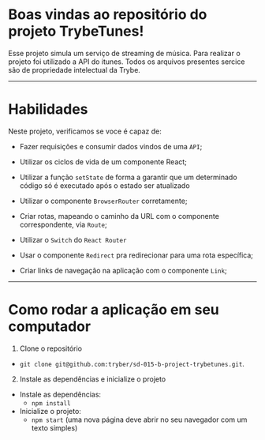 # Boas vindas ao repositório do projeto TrybeTunes!

Esse projeto simula um serviço de streaming de música.
Para realizar o projeto foi utilizado a API do itunes.
Todos os arquivos presentes sercice são de propriedade intelectual da Trybe.

---

# Habilidades
Neste projeto, verificamos se voce é capaz de:

  * Fazer requisições e consumir dados vindos de uma `API`;

  * Utilizar os ciclos de vida de um componente React;

  * Utilizar a função `setState` de forma a garantir que um determinado código só é executado após o estado ser atualizado
  
  * Utilizar o componente `BrowserRouter` corretamente;

  * Criar rotas, mapeando o caminho da URL com o componente correspondente, via `Route`;

  * Utilizar o `Switch` do `React Router`

  * Usar o componente `Redirect` pra redirecionar para uma rota específica;

  * Criar links de navegação na aplicação com o componente `Link`;


---

# Como rodar a aplicação em seu computador

1. Clone o repositório
  * `git clone git@github.com:tryber/sd-015-b-project-trybetunes.git`.

2. Instale as dependências e inicialize o projeto
  * Instale as dependências:
    * `npm install`
  * Inicialize o projeto:
    * `npm start` (uma nova página deve abrir no seu navegador com um texto simples)
 